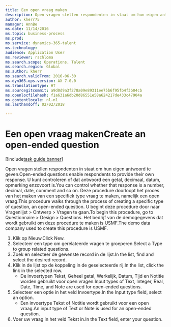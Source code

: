 ```yaml
--- 
title: Een open vraag maken
description: Open vragen stellen respondenten in staat om hun eigen antwoord te geven.
author: kherr75
manager: AnnBe
ms.date: 11/14/2016
ms.topic: business-process
ms.prod: 
ms.service: dynamics-365-talent
ms.technology: 
audience: Application User
ms.reviewer: rschloma
ms.search.scope: Operations, Talent
ms.search.region: Global
ms.author: kherr
ms.search.validFrom: 2016-06-30
ms.dyn365.ops.version: AX 7.0.0
ms.translationtype: HT
ms.sourcegitcommit: a9d0d9a3f278a09e89311ee75b6f95fb4f3b04cb
ms.openlocfilehash: f1a631a6db20d86551e58a624217de433c47904a
ms.contentlocale: nl-nl
ms.lasthandoff: 02/02/2018

---
```

# <a name="create-an-open-ended-question"></a><span data-ttu-id="faeb5-103">Een open vraag maken</span><span class="sxs-lookup"><span data-stu-id="faeb5-103">Create an open-ended question</span></span>

[!include[task guide banner](../../includes/task-guide-banner.md)]

<span data-ttu-id="faeb5-104">Open vragen stellen respondenten in staat om hun eigen antwoord te geven.</span><span class="sxs-lookup"><span data-stu-id="faeb5-104">Open-ended questions enable respondents to provide their own response.</span></span> <span data-ttu-id="faeb5-105">U kunt controleren of dat antwoord een getal, decimaal, datum, opmerking enzovoort is.</span><span class="sxs-lookup"><span data-stu-id="faeb5-105">You can control whether that response is a number, decimal, date, comment and so on.</span></span> <span data-ttu-id="faeb5-106">Deze procedure doorloopt het proces van het maken van een specifiek type vraag te maken, namelijk een open vraag.</span><span class="sxs-lookup"><span data-stu-id="faeb5-106">This procedure walks through the process of creating a specific type of question, an open-ended question.</span></span> <span data-ttu-id="faeb5-107">U begint deze procedure door naar Vragenlijst > Ontwerp > Vragen te gaan.</span><span class="sxs-lookup"><span data-stu-id="faeb5-107">To begin this procedure, go to Questionnaire > Design > Questions.</span></span> <span data-ttu-id="faeb5-108">Het bedrijf van de demogegevens dat wordt gebruikt om deze procedure te maken is USMF.</span><span class="sxs-lookup"><span data-stu-id="faeb5-108">The demo data company used to create this procedure is USMF.</span></span>

1. <span data-ttu-id="faeb5-109">Klik op Nieuw.</span><span class="sxs-lookup"><span data-stu-id="faeb5-109">Click New.</span></span>
2. <span data-ttu-id="faeb5-110">Selecteer een type om gerelateerde vragen te groeperen.</span><span class="sxs-lookup"><span data-stu-id="faeb5-110">Select a Type to group related questions.</span></span>
3. <span data-ttu-id="faeb5-111">Zoek en selecteer de gewenste record in de lijst.</span><span class="sxs-lookup"><span data-stu-id="faeb5-111">In the list, find and select the desired record.</span></span>
4. <span data-ttu-id="faeb5-112">Klik in de lijst op de koppeling in de geselecteerde rij.</span><span class="sxs-lookup"><span data-stu-id="faeb5-112">In the list, click the link in the selected row.</span></span>
    * <span data-ttu-id="faeb5-113">De invoertypen Tekst, Geheel getal, Werkelijk, Datum, Tijd en Notitie worden gebruikt voor open vragen.</span><span class="sxs-lookup"><span data-stu-id="faeb5-113">Input types of Text, Integer, Real, Date, Time, and Note are used for open-ended questions.</span></span>  
5. <span data-ttu-id="faeb5-114">Selecteer een optie in het veld Invoertype.</span><span class="sxs-lookup"><span data-stu-id="faeb5-114">In the Input type field, select an option.</span></span>
    * <span data-ttu-id="faeb5-115">Een invoertype Tekst of Notitie wordt gebruikt voor een open vraag.</span><span class="sxs-lookup"><span data-stu-id="faeb5-115">An input type of Text or Note is used for an open-ended question.</span></span>  
6. <span data-ttu-id="faeb5-116">Voer uw vraag in het veld Tekst in.</span><span class="sxs-lookup"><span data-stu-id="faeb5-116">In the Text field, enter your question.</span></span>


